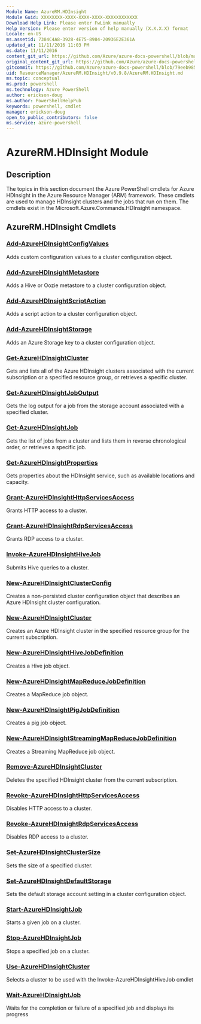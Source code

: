 ```yaml
---
Module Name: AzureRM.HDInsight
Module Guid: XXXXXXXX-XXXX-XXXX-XXXX-XXXXXXXXXXXX
Download Help Link: Please enter FwLink manually
Help Version: Please enter version of help manually (X.X.X.X) format
Locale: en-US
ms.assetid: 7384C4A8-3928-4E75-8984-20936E2E361A
updated_at: 11/11/2016 11:03 PM
ms.date: 11/11/2016
content_git_url: https://github.com/Azure/azure-docs-powershell/blob/master/azureps-cmdlets-docs/ResourceManager/AzureRM.HDInsight/v0.9.8/AzureRM.HDInsight.md
original_content_git_url: https://github.com/Azure/azure-docs-powershell/blob/master/azureps-cmdlets-docs/ResourceManager/AzureRM.HDInsight/v0.9.8/AzureRM.HDInsight.md
gitcommit: https://github.com/Azure/azure-docs-powershell/blob/79eeb985ea480979357fb4695832a0c3d29a48bf/azureps-cmdlets-docs/ResourceManager/AzureRM.HDInsight/v0.9.8/AzureRM.HDInsight.md
uid: ResourceManager/AzureRM.HDInsight/v0.9.8/AzureRM.HDInsight.md
ms.topic: conceptual
ms.prod: powershell
ms.technology: Azure PowerShell
author: erickson-doug
ms.author: PowerShellHelpPub
keywords: powershell, cmdlet
manager: erickson-doug
open_to_public_contributors: false
ms.service: azure-powershell
---
```


# AzureRM.HDInsight Module
## Description
The topics in this section document the Azure PowerShell cmdlets for Azure HDInsight in the Azure Resource Manager (ARM) framework. These cmdlets are used to manage HDInsight clusters and the jobs that run on them. The cmdlets exist in the Microsoft.Azure.Commands.HDInsight namespace.

## AzureRM.HDInsight Cmdlets
### [Add-AzureHDInsightConfigValues](./Add-AzureHDInsightConfigValues.md)
Adds custom configuration values to a cluster configuration object.


### [Add-AzureHDInsightMetastore](./Add-AzureHDInsightMetastore.md)
Adds a Hive or Oozie metastore to a cluster configuration object.


### [Add-AzureHDInsightScriptAction](./Add-AzureHDInsightScriptAction.md)
Adds a script action to a cluster configuration object.


### [Add-AzureHDInsightStorage](./Add-AzureHDInsightStorage.md)
Adds an Azure Storage key to a cluster configuration object.


### [Get-AzureHDInsightCluster](./Get-AzureHDInsightCluster.md)
Gets and lists all of the Azure HDInsight clusters associated with the current subscription or a specified resource group, or retrieves a specific cluster.


### [Get-AzureHDInsightJobOutput](./Get-AzureHDInsightJobOutput.md)
Gets the log output for a job from the storage account associated with a specified cluster.


### [Get-AzureHDInsightJob](./Get-AzureHDInsightJob.md)
Gets the list of jobs from a cluster and lists them in reverse chronological order, or retrieves a specific job.


### [Get-AzureHDInsightProperties](./Get-AzureHDInsightProperties.md)
Gets properties about the HDInsight service, such as available locations and capacity.


### [Grant-AzureHDInsightHttpServicesAccess](./Grant-AzureHDInsightHttpServicesAccess.md)
Grants HTTP access to a cluster.


### [Grant-AzureHDInsightRdpServicesAccess](./Grant-AzureHDInsightRdpServicesAccess.md)
Grants RDP access to a cluster.


### [Invoke-AzureHDInsightHiveJob](./Invoke-AzureHDInsightHiveJob.md)
Submits Hive queries to a cluster.


### [New-AzureHDInsightClusterConfig](./New-AzureHDInsightClusterConfig.md)
Creates a non-persisted cluster configuration object that describes an Azure HDInsight cluster configuration.


### [New-AzureHDInsightCluster](./New-AzureHDInsightCluster.md)
Creates an Azure HDInsight cluster in the specified resource group for the current subscription.


### [New-AzureHDInsightHiveJobDefinition](./New-AzureHDInsightHiveJobDefinition.md)
Creates a Hive job object.


### [New-AzureHDInsightMapReduceJobDefinition](./New-AzureHDInsightMapReduceJobDefinition.md)
Creates a MapReduce job object.


### [New-AzureHDInsightPigJobDefinition](./New-AzureHDInsightPigJobDefinition.md)
Creates a pig job object.


### [New-AzureHDInsightStreamingMapReduceJobDefinition](./New-AzureHDInsightStreamingMapReduceJobDefinition.md)
Creates a Streaming MapReduce job object.


### [Remove-AzureHDInsightCluster](./Remove-AzureHDInsightCluster.md)
Deletes the specified HDInsight cluster from the current subscription.


### [Revoke-AzureHDInsightHttpServicesAccess](./Revoke-AzureHDInsightHttpServicesAccess.md)
Disables HTTP access to a cluster.


### [Revoke-AzureHDInsightRdpServicesAccess](./Revoke-AzureHDInsightRdpServicesAccess.md)
Disables RDP access to a cluster.


### [Set-AzureHDInsightClusterSize](./Set-AzureHDInsightClusterSize.md)
Sets the size of a specified cluster.


### [Set-AzureHDInsightDefaultStorage](./Set-AzureHDInsightDefaultStorage.md)
Sets the default storage account setting in a cluster configuration object.


### [Start-AzureHDInsightJob](./Start-AzureHDInsightJob.md)
Starts a given job on a cluster.


### [Stop-AzureHDInsightJob](./Stop-AzureHDInsightJob.md)
Stops a specified job on a cluster.


### [Use-AzureHDInsightCluster](./Use-AzureHDInsightCluster.md)
Selects a cluster to be used with the Invoke-AzureHDInsightHiveJob cmdlet


### [Wait-AzureHDInsightJob](./Wait-AzureHDInsightJob.md)
Waits for the completion or failure of a specified job and displays its progress



